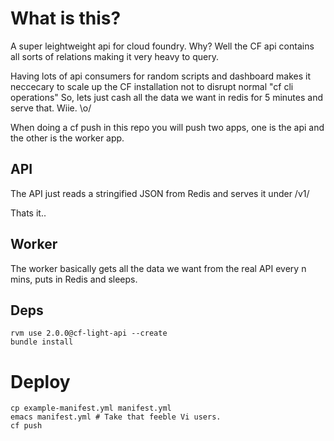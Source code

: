 # What is this?

A super leightweight api for cloud foundry. Why? Well the CF api
contains all sorts of relations making it very heavy to query.

Having lots of api consumers for random scripts and dashboard makes it neccecary to scale up the CF installation not to disrupt normal "cf cli operations"
So, lets just cash all the data we want in redis for 5 minutes and serve that. Wiie. \o/

When doing a cf push in this repo you will push two apps, one is the
api and the other is the worker app.

## API

The API just reads a stringified JSON from Redis and serves it under
/v1/

Thats it..

## Worker

The worker basically gets all the data we want from the real API every
n mins, puts in Redis and sleeps.

## Deps

    rvm use 2.0.0@cf-light-api --create
    bundle install

# Deploy
    
    cp example-manifest.yml manifest.yml
    emacs manifest.yml # Take that feeble Vi users.
    cf push

